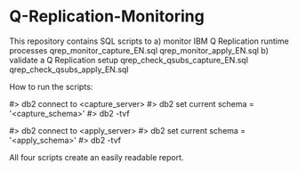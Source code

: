# Q-Replication-Monitoring

This repository contains SQL scripts to 
a) monitor IBM Q Replication runtime processes 
    qrep_monitor_capture_EN.sql
    qrep_monitor_apply_EN.sql
b) validate a Q Replication setup
    qrep_check_qsubs_capture_EN.sql
    qrep_check_qsubs_apply_EN.sql
    
How to run the scripts:

#> db2 connect to <capture_server>
#> db2 set current schema = '<capture_schema>'
#> db2 -tvf <capture-script>

#> db2 connect to <apply_server>
#> db2 set current schema = '<apply_schema>'
#> db2 -tvf <apply-script>

All four scripts create an easily readable report. 
